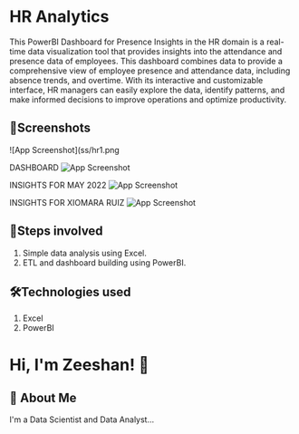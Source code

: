 
# HR Analytics

This PowerBI Dashboard for Presence Insights in the HR domain is a real-time data visualization tool that provides insights into the attendance and presence data of employees. This dashboard combines data to provide a comprehensive view of employee presence and attendance data, including absence trends, and overtime. With its interactive and customizable interface, HR managers can easily explore the data, identify patterns, and make informed decisions to improve operations and optimize productivity.

## 📸Screenshots
![App Screenshot](ss/hr1.png

DASHBOARD
![App Screenshot](https://drive.google.com/uc?export=view&id=1wdXaOPt9LTmLB5yNpuVcsAkgNU5PPzaM)

INSIGHTS FOR MAY 2022
![App Screenshot](https://drive.google.com/uc?export=view&id=1TxHbI2B5cnwJFs0M7Lk0NNsivVFqDmus)

INSIGHTS FOR XIOMARA RUIZ
![App Screenshot](https://drive.google.com/uc?export=view&id=1dRD-yDRJWLRBSHs94tN_JH_h7mUnRDBc) 
## 👣Steps involved
1) Simple data analysis using Excel.
2) ETL and dashboard building using PowerBI.
## 🛠Technologies used
1) Excel
4) PowerBI

# Hi, I'm Zeeshan! 👋


## 🚀 About Me
I'm a Data Scientist and Data Analyst...

